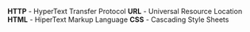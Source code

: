 **HTTP** - HyperText Transfer Protocol
**URL** - Universal Resource Location
**HTML** - HiperText Markup Language
**CSS** - Cascading Style Sheets
